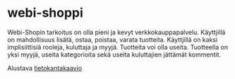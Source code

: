 # webi-shoppi

Webi-Shopin tarkoitus on olla pieni ja kevyt verkkokauppapalvelu. Käyttjillä on mahdollisuus lisätä, ostaa, poistaa, varata tuotteita.
Käyttjillä on kaksi implisiittisiä rooleja, kuluttaja ja myyjä. Tuotteita voi olla useita. Tuotteella on yksi myyjä, useita kategorioita sekä useita kuluttajien jättämät kommentit.

Alustava [tietokantakaavio](https://github.com/nnecklace/webi-shoppi/blob/master/diagrams/diagram.md)
